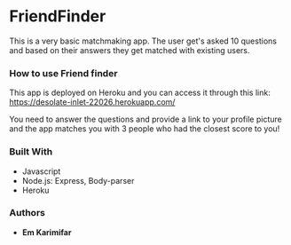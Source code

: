 # FriendFinder

This is a very basic matchmaking app. The user get's asked 10 questions and based on their answers they get matched with existing users. 

### How to use Friend finder
This app is deployed on Heroku and you can access it through this link: https://desolate-inlet-22026.herokuapp.com/

You need to answer the questions and provide a link to your profile picture and the app matches you with 3 people who had the closest score to you!




### Built With  

* Javascript 
* Node.js: Express, Body-parser
* Heroku

### Authors

* **Em Karimifar** 

